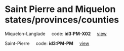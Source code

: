 # Saint Pierre and Miquelon states/provinces/counties
Miquelon-Langlade&nbsp;&nbsp;&nbsp;&nbsp;&nbsp;code: **id3:PM-X02**&nbsp;&nbsp;&nbsp;&nbsp;&nbsp;[view](../export/geojson/medium/id3/pm/x02.geojson)&nbsp;&nbsp;&nbsp;&nbsp;&nbsp;


Saint-Pierre&nbsp;&nbsp;&nbsp;&nbsp;&nbsp;code: **id3:PM-PM**&nbsp;&nbsp;&nbsp;&nbsp;&nbsp;[view](../export/geojson/medium/id3/pm/pm.geojson)&nbsp;&nbsp;&nbsp;&nbsp;&nbsp;

